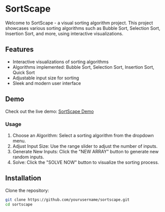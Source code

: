 # SortScape

Welcome to SortScape - a visual sorting algorithm project. This project showcases various sorting algorithms such as Bubble Sort, Selection Sort, Insertion Sort, and more, using interactive visualizations.

## Features

- Interactive visualizations of sorting algorithms
- Algorithms implemented: Bubble Sort, Selection Sort, Insertion Sort, Quick Sort
- Adjustable input size for sorting
- Sleek and modern user interface

## Demo

Check out the live demo: [SortScape Demo](https://sortscape.vercel.app)

### Usage
1. Choose an Algorithm: Select a sorting algorithm from the dropdown menu.
2. Adjust Input Size: Use the range slider to adjust the number of inputs.
3. Generate New Inputs: Click the "NEW ARRAY" button to generate new random inputs.
4. Solve: Click the "SOLVE NOW" button to visualize the sorting process.

## Installation

Clone the repository:

```bash
git clone https://github.com/yourusername/sortscape.git
cd sortscape

